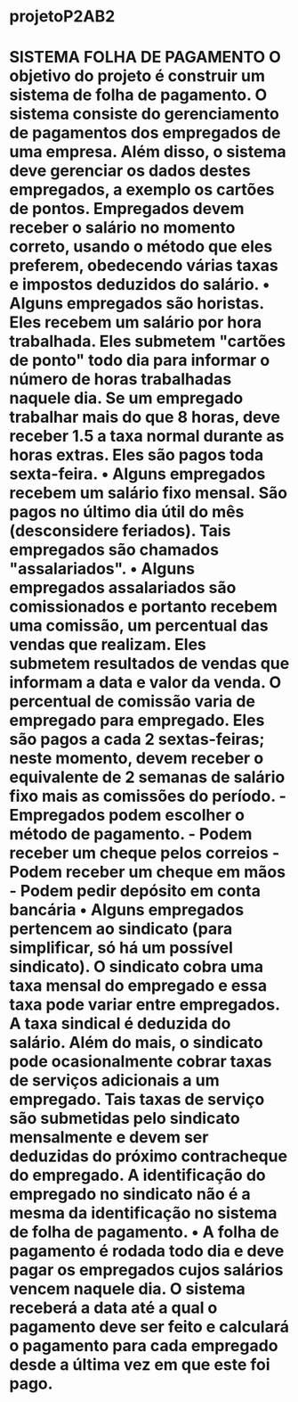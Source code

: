 # projetoP2AB2
# SISTEMA FOLHA DE PAGAMENTO  O objetivo do projeto é construir um sistema de folha de pagamento. O sistema consiste do gerenciamento de pagamentos dos empregados de uma empresa. Além disso, o sistema deve gerenciar os dados destes empregados, a exemplo os cartões de pontos. Empregados devem receber o salário no momento correto, usando o método que eles preferem, obedecendo várias taxas e impostos deduzidos do salário.  • Alguns empregados são horistas. Eles recebem um salário por hora trabalhada. Eles submetem "cartões de ponto" todo dia para informar o número de horas trabalhadas naquele dia. Se um empregado trabalhar mais do que 8 horas, deve receber 1.5 a taxa normal durante as horas extras. Eles são pagos toda sexta-feira.  • Alguns empregados recebem um salário fixo mensal. São pagos no último dia útil do mês (desconsidere feriados). Tais empregados são chamados "assalariados".  • Alguns empregados assalariados são comissionados e portanto recebem uma comissão, um percentual das vendas que realizam. Eles submetem resultados de vendas que informam a data e valor da venda. O percentual de comissão varia de empregado para empregado. Eles são pagos a cada 2 sextas-feiras; neste momento, devem receber o equivalente de 2 semanas de salário fixo mais as comissões do período.  - Empregados podem escolher o método de pagamento. - Podem receber um cheque pelos correios - Podem receber um cheque em mãos - Podem pedir depósito em conta bancária  • Alguns empregados pertencem ao sindicato (para simplificar, só há um possível sindicato).    O sindicato cobra uma taxa mensal do empregado e essa taxa pode variar entre   empregados. A taxa sindical é deduzida do salário. Além do mais, o sindicato pode   ocasionalmente cobrar taxas de serviços adicionais a um empregado. Tais taxas de serviço   são submetidas pelo sindicato mensalmente e devem ser deduzidas do próximo   contracheque do empregado. A identificação do empregado no sindicato não é a mesma da   identificação no sistema de folha de pagamento.  • A folha de pagamento é rodada todo dia e deve pagar os empregados cujos salários vencem naquele dia. O sistema receberá a data até a qual o pagamento deve ser feito e calculará o pagamento para cada empregado desde a última vez em que este foi pago.
